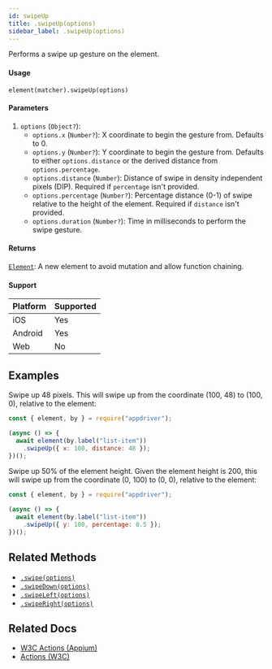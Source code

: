 ```yaml
---
id: swipeUp
title: .swipeUp(options)
sidebar_label: .swipeUp(options)
---
```


Performs a swipe up gesture on the element.

#### Usage

```text
element(matcher).swipeUp(options)
```

#### Parameters

1. `options` (`Object?`):
    - `options.x` (`Number?`): X coordinate to begin the gesture from. Defaults to 0.
    - `options.y` (`Number?`): Y coordinate to begin the gesture from. Defaults to either `options.distance` or the derived distance from `options.percentage`.
    - `options.distance` (`Number`): Distance of swipe in density independent pixels (DIP). Required if `percentage` isn't provided.
    - `options.percentage` (`Number?`): Percentage distance (0-1) of swipe relative to the height of the element. Required if `distance` isn't provided. 
    - `options.duration` (`Number?`): Time in milliseconds to perform the swipe gesture.

#### Returns

[`Element`](../element.md): A new element to avoid mutation and allow function chaining.

#### Support

| Platform | Supported |
| -------- | --------- |
| iOS      | Yes       |
| Android  | Yes       |
| Web      | No        |

## Examples

Swipe up 48 pixels. This will swipe up from the coordinate (100, 48) to (100, 0), relative to the element:

```javascript
const { element, by } = require("appdriver");

(async () => {
  await element(by.label("list-item"))
    .swipeUp({ x: 100, distance: 48 });
})();
```

Swipe up 50% of the element height. Given the element height is 200, this will swipe up from the coordinate (0, 100) to (0, 0), relative to the element:

```javascript
const { element, by } = require("appdriver");

(async () => {
  await element(by.label("list-item"))
    .swipeUp({ y: 100, percentage: 0.5 });
})();
```

## Related Methods

- [`.swipe(options)`](./swipe.md)
- [`.swipeDown(options)`](./swipeDown.md)
- [`.swipeLeft(options)`](./swipeLeft.md)
- [`.swipeRight(options)`](./swipeRight.md)

## Related Docs

- [W3C Actions (Appium)](http://appium.io/docs/en/commands/interactions/actions/)
- [Actions (W3C)](https://www.w3.org/TR/webdriver/#actions)